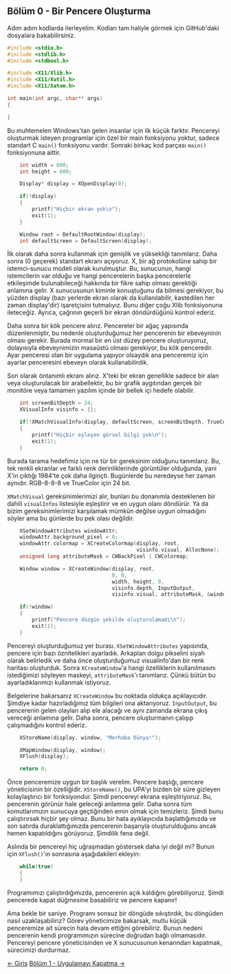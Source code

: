 ## Bölüm 0 - Bir Pencere Oluşturma

Adım adım kodlarda ilerleyelim. Kodları tam haliyle görmek için GitHub'daki dosyalara bakabilirsiniz.

```c
#include <stdio.h>
#include <stdlib.h>
#include <stdbool.h>

#include <X11/Xlib.h>
#include <X11/Xutil.h>
#include <X11/Xatom.h>

int main(int argc, char** args)
{

}
```

Bu muhtemelen Windows'tan gelen insanlar için ilk küçük farktır. Pencereyi oluşturmak isteyen programlar için özel bir main fonksiyonu yoktur, sadece standart C `main()` fonksiyonu vardır. Sonraki birkaç kod parçası `main()` fonksiyonuna aittir.

```c
    int width = 800;
    int height = 600;

    Display* display = XOpenDisplay(0);

    if(!display)
    {
        printf("Hiçbir ekran yok\n");
        exit(1);
    }

    Window root = DefaultRootWindow(display);
    int defaultScreen = DefaultScreen(display);
```

İlk olarak daha sonra kullanmak için genişlik ve yüksekliği tanımlarız. Daha sonra (0 geçerek) standart ekranı açıyoruz. X, bir ağ protokolüne sahip bir istemci-sunucu modeli olarak kurulmuştur. Bu, sunucunun, hangi istemcilerin var olduğu ve hangi pencerelerin başka pencerelerle etkileşimde bulunabileceği hakkında bir fikre sahip olması gerektiği anlamına gelir. X sunucusunun kiminle konuştuğunu da bilmesi gerekiyor, bu yüzden display (bazı yerlerde ekran olarak da kullanılabilir, kastedilen her zaman display'dir) işaretçisini tutmalıyız. Bunu diğer çoğu Xlib fonksiyonuna ileteceğiz. Ayrıca, çağrının geçerli bir ekran döndürdüğünü kontrol ederiz.

Daha sonra bir kök pencere alırız. Pencereler bir ağaç yapısında düzenlenmiştir, bu nedenle oluşturduğumuz her pencerenin bir ebeveyninin olması gerekir. Burada mormal bir en üst düzey pencere oluşturuyoruz, dolayısıyla ebeveynimizin masaüstü olması gerekiyor, bu kök penceredir. Ayar penceresi olan bir uygulama yapıyor olsaydık ana penceremiz için ayarlar penceresini ebeveyn olarak kullanabilirdik.

Son olarak öntanımlı ekranı alırız. X'teki bir ekran genellikle sadece bir alan veya oluşturulacak bir arabellektir, bu bir grafik aygıtından gerçek bir monitöre veya tamamen yazılım içinde bir bellek içi hedefe olabilir.

```c
    int screenBitDepth = 24;
    XVisualInfo visinfo = {};

    if(!XMatchVisualInfo(display, defaultScreen, screenBitDepth, TrueColor, &visinfo))
    {
        printf("Hiçbir eşleşen görsel bilgi yok\n");
        exit(1);
    }
```

Burada tarama hedefimiz için ne tür bir gereksinim olduğunu tanımlarız. Bu, tek renkli ekranlar ve farklı renk derinliklerinde görüntüler olduğunda, yani X'in çıktığı 1984'te çok daha ilginçti. Bugünlerde bu neredeyse her zaman aynıdır. RGB-8-8-8 ve TrueColor için 24 bit.

`XMatchVisual` gereksinimlerimizi alır, bunları bu donanımla desteklenen bir dahili `visualInfos` listesiyle eşleştirir ve en uygun olanı döndürür. Ya da bizim gereksinimlerimizi karşılamak mümkün değilse uygun olmadığını söyler ama bu günlerde bu pek olası değildir.

```c
    XSetWindowAttributes windowAttr;
    windowAttr.background_pixel = 0;
    windowAttr.colormap = XCreateColormap(display, root,
                                          visinfo.visual, AllocNone);
    unsigned long attributeMask = CWBackPixel | CWColormap;

    Window window = XCreateWindow(display, root,
                                  0, 0,
                                  width, height, 0,
                                  visinfo.depth, InputOutput,
                                  visinfo.visual, attributeMask, &windowAttr);

    if(!window)
    {
        printf("Pencere düzgün şekilde oluşturulamadı\n");
        exit(1);
    }
```

Pencereyi oluşturduğumuz yer burası. `XSetWindowAttributes` yapısında, pencere için bazı öznitelikleri ayarladık. Arkaplan dolgu pikselini siyah olarak belirledik ve daha önce oluşturduğumuz visualinfo'dan bir renk haritası oluşturduk. Sonra `XCreateWindow`'a hangi özelliklerin kullanılmasını istediğimizi söyleyen maskeyi, `attributeMask`'ı tanımlarız. Çünkü bütün bu ayarladıklarımızı kullanmak istiyoruz.

Belgelerine bakarsanız `XCreateWindow` bu noktada oldukça açıklayıcıdır. Şimdiye kadar hazırladığımız tüm bilgileri ona aktarıyoruz. `InputOutput`, bu pencerenin gelen olayları alıp ele alacağı ve aynı zamanda ekrana çıkış vereceği anlamına gelir. Daha sonra, pencere oluşturmanın çalışıp çalışmadığını kontrol ederiz.

```c
    XStoreName(display, window, "Merhaba Dünya!");

    XMapWindow(display, window);
    XFlush(display);

    return 0;
```

Önce penceremize uygun bir başlık verelim. Pencere başlığı, pencere yöneticisinin bir özelliğidir. `XStoreName()`, bu UPA'yı bizden bir süre gizleyen kolaylaştırıcı bir fonksiyondur. Şimdi pencereyi ekrana eşleştiriyoruz. Bu, pencerenin görünür hale geleceği anlamına gelir. Daha sonra tüm komutlarımızın sunucuya geçtiğinden emin olmak için temizleriz. Şimdi bunu çalıştırırsak hiçbir şey olmaz. Bunu bir hata ayıklayıcıda başlattığımızda ve son satırda duraklattığımızda pencerenin başarıyla oluşturulduğunu ancak hemen kapatıldığını görüyoruz. Şimdilik fena değil.

Aslında bir pencereyi hiç uğraşmadan göstersek daha iyi değil mi? Bunun için `XFlush()`'ın sonrasına aşağıdakileri ekleyin:

```c
    while(true)
    {
    }
```

Programımızı çalıştırdığımızda, pencerenin açık kaldığını görebiliyoruz. Şimdi pencerede kapat düğmesine basabiliriz ve pencere kapanır!

Ama bekle bir saniye. Programı sonsuz bir döngüde sıkıştırdık, bu döngüden nasıl uzaklaşabiliriz? Görev yöneticimize bakarsak, mutlu küçük penceremize ait sürecin hala devam ettiğini görebiliriz. Bunun nedeni pencerenin kendi programımızın sürecine doğrudan bağlı olmamasıdır. Pencereyi pencere yöneticisinden ve X sunucusunun kenarından kapatmak, sürecimizi durdurmaz.

[<- Giriş](../giris/README.md) [Bölüm 1 - Uygulamayı Kapatma ->](../uygulamayi-kapatma/README.md)
